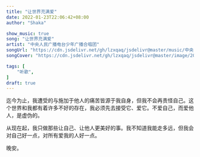 ```yaml
---
title: "让世界充满爱"
date: 2022-01-23T22:06:42+08:00
author: "Shaka"

show_music: true
song: "让世界充满爱"
artist: "中央人民广播电台少年广播合唱团"
songUrl: "https://cdn.jsdelivr.net/gh/lzxqaq/jsdelivr@master/music/中央人民广播电台少年广播合唱团 - 让世界充满爱-幸福平安(童声合唱).mp3"
songCover: "https://cdn.jsdelivr.net/gh/lzxqaq/jsdelivr@master/image/2022-1-23/中央人民广播电台少年广播合唱团 - 让世界充满爱-幸福平安(童声合唱).png"

tags: [
    "听歌",
]
draft: true
---
```


迄今为止，我遭受的与施加于他人的痛苦皆源于我自身，但我不会再责怪自己。这个世界和我都有着许多不好的存在，我必须先去接受它、爱它。不爱自己，而爱他人，是虚伪的。

从现在起，我只做那些让自己、让他人更美好的事。我不知道我能走多远，但我会对自己好一点，对所有爱我的人好一点。

晚安。 